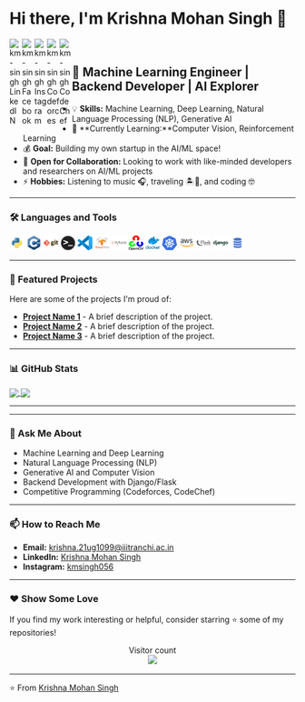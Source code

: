 # Hi there, I'm Krishna Mohan Singh 👋

<a href="https://www.linkedin.com/in/kmsingh056/">
  <img align="left" alt="km-singh LinkedIN" width="22px" src="https://cdn.jsdelivr.net/npm/simple-icons@v3/icons/linkedin.svg" />
</a>
<a href="https://www.facebook.com/">
  <img align="left" alt="km-singh Facebook" width="22px" src="https://cdn.jsdelivr.net/npm/simple-icons@v3/icons/facebook.svg" />
</a>
<a href="https://www.instagram.com/kmsingh056">
  <img align="left" alt="km-singh Instagram" width="22px" src="https://cdn.jsdelivr.net/npm/simple-icons@v3/icons/instagram.svg" />
</a>
<a href="https://codeforces.com/">
  <img align="left" alt="km-singh Codeforces" width="22px" src="https://cdn.jsdelivr.net/npm/simple-icons@v3/icons/codeforces.svg" />
</a>
<a href="https://www.codechef.com/">
  <img align="left" alt="km-singh CodeChef" width="22px" src="https://cdn.jsdelivr.net/npm/simple-icons@v3/icons/codechef.svg" />
</a>
<br/>

## 🚀 Machine Learning Engineer | Backend Developer | AI Explorer

- 💡 **Skills:** Machine Learning, Deep Learning, Natural Language Processing (NLP), Generative AI
- 🔭 **Currently Learning:**Computer Vision, Reinforcement Learning
- 💰 **Goal:** Building my own startup in the AI/ML space!
- 👯 **Open for Collaboration:** Looking to work with like-minded developers and researchers on AI/ML projects
- ⚡ **Hobbies:** Listening to music 🎧, traveling 🏝️🗻, and coding 🤓

---

### 🛠️ Languages and Tools

<section>
<code><img width="26px" src="https://raw.githubusercontent.com/github/explore/80688e429a7d4ef2fca1e82350fe8e3517d3494d/topics/python/python.png"></code>
<code><img width="26px" src="https://raw.githubusercontent.com/github/explore/80688e429a7d4ef2fca1e82350fe8e3517d3494d/topics/cpp/cpp.png"></code>
<code><img width="26px" src="https://raw.githubusercontent.com/github/explore/80688e429a7d4ef2fca1e82350fe8e3517d3494d/topics/git/git.png"></code>
<code><img width="26px" src="https://raw.githubusercontent.com/github/explore/80688e429a7d4ef2fca1e82350fe8e3517d3494d/topics/terminal/terminal.png"></code>
<code><img width="26px" src="https://raw.githubusercontent.com/github/explore/80688e429a7d4ef2fca1e82350fe8e3517d3494d/topics/visual-studio-code/visual-studio-code.png"></code>
<code><img width="26px" src="https://raw.githubusercontent.com/github/explore/80688e429a7d4ef2fca1e82350fe8e3517d3494d/topics/tensorflow/tensorflow.png"></code>
<code><img width="26px" src="https://raw.githubusercontent.com/github/explore/80688e429a7d4ef2fca1e82350fe8e3517d3494d/topics/pytorch/pytorch.png"></code>
<code><img width="26px" src="https://raw.githubusercontent.com/github/explore/80688e429a7d4ef2fca1e82350fe8e3517d3494d/topics/opencv/opencv.png"></code>
<code><img width="26px" src="https://raw.githubusercontent.com/github/explore/80688e429a7d4ef2fca1e82350fe8e3517d3494d/topics/docker/docker.png"></code>
<code><img width="26px" src="https://raw.githubusercontent.com/github/explore/80688e429a7d4ef2fca1e82350fe8e3517d3494d/topics/kubernetes/kubernetes.png"></code>
<code><img width="26px" src="https://raw.githubusercontent.com/github/explore/80688e429a7d4ef2fca1e82350fe8e3517d3494d/topics/aws/aws.png"></code>
<code><img width="26px" src="https://raw.githubusercontent.com/github/explore/80688e429a7d4ef2fca1e82350fe8e3517d3494d/topics/flask/flask.png"></code>
<code><img width="26px" src="https://raw.githubusercontent.com/github/explore/80688e429a7d4ef2fca1e82350fe8e3517d3494d/topics/django/django.png"></code>
<code><img width="26px" src="https://raw.githubusercontent.com/github/explore/80688e429a7d4ef2fca1e82350fe8e3517d3494d/topics/sql/sql.png"></code>
</section>

---

### 🌟 Featured Projects

Here are some of the projects I'm proud of:

- **[Project Name 1](link-to-project-1)** - A brief description of the project.
- **[Project Name 2](link-to-project-2)** - A brief description of the project.
- **[Project Name 3](link-to-project-3)** - A brief description of the project.

---

### 📊 GitHub Stats

<a href="https://github.com/kmsingh056">
  <img align="center" src="https://github-readme-stats.vercel.app/api?username=kmsingh056&show_icons=true&theme=radical" />
</a>
<a href="https://github.com/kmsingh056">
  <img align="center" src="https://github-readme-stats.vercel.app/api/top-langs/?username=kmsingh056&layout=compact&theme=radical" />
</a>

---


---

### 💬 Ask Me About

- Machine Learning and Deep Learning
- Natural Language Processing (NLP)
- Generative AI and Computer Vision
- Backend Development with Django/Flask
- Competitive Programming (Codeforces, CodeChef)

---

### 📫 How to Reach Me

- **Email:** [krishna.21ug1099@iiitranchi.ac.in](mailto:krishna.21ug1099@iiitranchi.ac.in)
- **LinkedIn:** [Krishna Mohan Singh](https://www.linkedin.com/in/kmsingh056/)
- **Instagram:** [kmsingh056](https://www.instagram.com/kmsingh056)

---

### ❤️ Show Some Love    

If you find my work interesting or helpful, consider starring ⭐ some of my repositories!

<p align="center"> 
  Visitor count<br>
  <img src="https://profile-counter.glitch.me/kmsingh056/count.svg" />
</p>

---

⭐️ From [Krishna Mohan Singh](https://github.com/kmsingh056)
